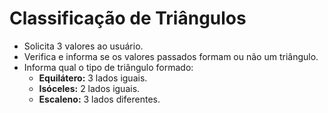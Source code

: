 # Classificação de Triângulos
* Solicita 3 valores ao usuário.  
* Verifica e informa se os valores passados formam ou não um triângulo.  
* Informa qual o tipo de triângulo formado:  
    * **Equilátero:** 3 lados iguais.  
    * **Isóceles:** 2 lados iguais.  
    * **Escaleno:** 3 lados diferentes.  

